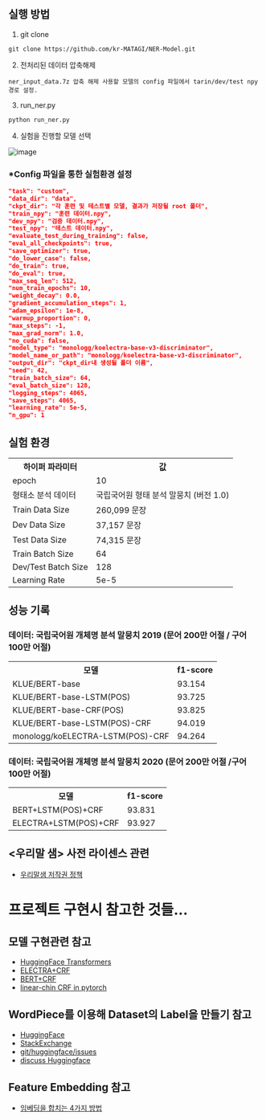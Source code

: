 ## 실행 방법
 
  1. git clone
  
  ```
  git clone https://github.com/kr-MATAGI/NER-Model.git
  ```
  
  2. 전처리된 데이터 압축해제
  
    ner_input_data.7z 압축 해제 사용할 모델의 config 파일에서 tarin/dev/test npy 경로 설정.
  
  3. run_ner.py
  
  ```
  python run_ner.py
  ```
  
  4. 실험을 진행할 모델 선택

  ![image](https://user-images.githubusercontent.com/30927066/179449109-2d9b661d-859d-44c4-babb-728ca6722421.png)
  
  ### *Config 파일을 통한 실험환경 설정
  
  ```json
  "task": "custom",
  "data_dir": "data",
  "ckpt_dir": "각 훈련 및 테스트별 모델, 결과가 저장될 root 폴더",
  "train_npy": "훈련 데이터.npy", 
  "dev_npy": "검증 데이터.npy", 
  "test_npy": "테스트 데이터.npy", 
  "evaluate_test_during_training": false,
  "eval_all_checkpoints": true,
  "save_optimizer": true,
  "do_lower_case": false,
  "do_train": true,
  "do_eval": true,
  "max_seq_len": 512,
  "num_train_epochs": 10,
  "weight_decay": 0.0,
  "gradient_accumulation_steps": 1,
  "adam_epsilon": 1e-8,
  "warmup_proportion": 0,
  "max_steps": -1,
  "max_grad_norm": 1.0,
  "no_cuda": false,
  "model_type": "monologg/koelectra-base-v3-discriminator",
  "model_name_or_path": "monologg/koelectra-base-v3-discriminator",
  "output_dir": "ckpt_dir내 생성될 폴더 이름",
  "seed": 42,
  "train_batch_size": 64,
  "eval_batch_size": 128,
  "logging_steps": 4065,
  "save_steps": 4065,
  "learning_rate": 5e-5,
  "n_gpu": 1
  ```

## 실험 환경
  <table>
  <th>하이퍼 파라미터</th><th>값</th>
  <tr>
    <td>epoch</td><td>10</td>
  </tr>
  <tr>
    <td>형태소 분석 데이터</td><td>국립국어원 형태 분석 말뭉치 (버전 1.0)</td>
  </tr>
  <tr>
    <td>Train Data Size</td><td>260,099 문장</td>
  </tr>
  <tr>
    <td>Dev Data Size</td><td>37,157 문장</td>
  </tr>
  <tr>
    <td>Test Data Size</td><td>74,315 문장</td>
  </tr>
  <tr>
    <td>Train Batch Size</td><td>64</td>
  </tr>
  <tr>
    <td>Dev/Test Batch Size</td><td>128</td>
  </tr>
  <tr>
    <td>Learning Rate</td><td>5e-5</td>
  </tr>
  </table>

## 성능 기록
  ### 데이터: 국립국어원 개체명 분석 말뭉치 2019 (문어 200만 어절 / 구어 100만 어절)
  
  <table>
    <th>모델</th><th>f1-score</th>
  <tr>
    <td>KLUE/BERT-base</td><td>93.154</td>
  </tr>
  <tr>
    <td>KLUE/BERT-base-LSTM(POS)</td><td>93.725</td>
  </tr>
  <tr>
    <td>KLUE/BERT-base-CRF(POS)</td><td>93.825</td>
  </tr>
  <tr>
    <td>KLUE/BERT-base-LSTM(POS)-CRF</td><td>94.019</td>
  </tr>
  <tr>
    <td>monologg/koELECTRA-LSTM(POS)-CRF</td><td>94.264</td>
  </tr>
  
  </table>
  
  ### 데이터: 국립국어원 개체명 분석 말뭉치 2020 (문어 200만 어절 /구어 100만 어절)
  
  <table>
  <th>모델</th><th>f1-score</th>
  <tr>
    <td>BERT+LSTM(POS)+CRF</td><td>93.831</td>
  </tr>
  <tr>
    <td>ELECTRA+LSTM(POS)+CRF</td><td>93.927</td>
  </tr>
  </table>

## <우리말 샘> 사전 라이센스 관련
  - [우리말샘 저작권 정책](https://opendict.korean.go.kr/service/copyrightPolicy)

# 프로젝트 구현시 참고한 것들...
## 모델 구현관련 참고
  - [HuggingFace Transformers](https://huggingface.co/docs/transformers/custom_datasets#tok-ner)
  - [ELECTRA+CRF](https://github.com/Hanlard/Electra_CRF_NER)
  - [BERT+CRF](https://github.com/eagle705/pytorch-bert-crf-ner)
  - [linear-chin CRF in pytorch](https://towardsdatascience.com/implementing-a-linear-chain-conditional-random-field-crf-in-pytorch-16b0b9c4b4ea)

## WordPiece를 이용해 Dataset의 Label을 만들기 참고
  - [HuggingFace](https://huggingface.co/docs/transformers/custom_datasets#tok-ner)
  - [StackExchange](https://datascience.stackexchange.com/questions/69640/what-should-be-the-labels-for-subword-tokens-in-bert-for-ner-task)
  - [git/huggingface/issues](https://github.com/huggingface/transformers/issues/323)
  - [discuss Huggingface](https://discuss.huggingface.co/t/converting-word-level-labels-to-wordpiece-level-for-token-classification/2118/6)   

## Feature Embedding 참고
  - [임베딩을 합치는 4가지 방법](https://jeonghyeokpark.netlify.app/pytorch/2020/12/17/pytorch5.html)
